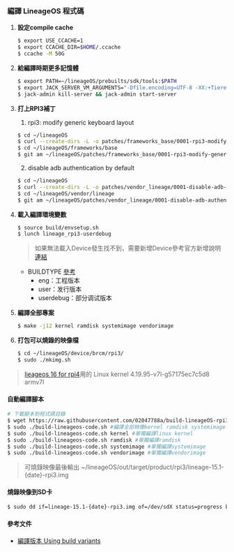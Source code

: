 ### 編譯 LineageOS 程式碼
1. **設定compile cache**
    ```bash
    $ export USE_CCACHE=1
    $ export CCACHE_DIR=$HOME/.ccache
    $ ccache -M 50G
    ```
2. **給編譯時期更多記憶體**
    ```bash
    $ export PATH=~/lineageOS/prebuilts/sdk/tools:$PATH
    $ export JACK_SERVER_VM_ARGUMENTS="-Dfile.encoding=UTF-8 -XX:+TieredCompilation -Xmx4g"
    $ jack-admin kill-server && jack-admin start-server
    ```
3. **打上RPI3補丁**
   1. rpi3: modify generic keyboard layout
   ```bash
   $ cd ~/lineageOS
   $ curl --create-dirs -L -o patches/frameworks_base/0001-rpi3-modify-generic-keyboard-layout.patch -O -L https://raw.githubusercontent.com/lineage-rpi/android_local_manifest/lineage-15.1/patches/frameworks_base/0001-rpi3-modify-generic-keyboard-layout.patch
   $ cd ~/lineageOS/frameworks/base
   $ git am ~/lineageOS/patches/frameworks_base/0001-rpi3-modify-generic-keyboard-layout.patch
   ```
   2. disable adb authentication by default
   ```bash
   $ cd ~/lineageOS
   $ curl --create-dirs -L -o patches/vendor_lineage/0001-disable-adb-authentication-by-default.patch -O -L https://raw.githubusercontent.com/lineage-rpi/android_local_manifest/lineage-15.1/patches/vendor_lineage/0001-disable-adb-authentication-by-default.patch
   $ cd ~/lineageOS/vendor/lineage
   $ git am ~/lineageOS/patches/vendor_lineage/0001-disable-adb-authentication-by-default.patch
   ```

4. **載入編譯環境變數**
    ```bash
    $ source build/envsetup.sh
    $ lunch lineage_rpi3-userdebug
    ```
    > 如果無法載入Device發生找不到，需要新增Device參考官方新增說明[連結](https://source.android.com/setup/develop/new-device#build-a-product)
    - BUILDTYPE [參考](https://source.android.com/setup/build/building#choose-a-target)
       - eng：工程版本 
       - user：发行版本
       - userdebug：部分调试版本

5. **編譯全部專案**
    ```bash
    $ make -j12 kernel ramdisk systemimage vendorimage
    ```
6. **打包可以燒錄的映像檔**
    ```bash
    $ cd ~/lineageOS/device/brcm/rpi3/
    $ sudo ./mkimg.sh
    ```
> [lieageos 16 for rpi4](https://konstakang.com/devices/rpi4/LineageOS16.0/)用的 Linux kernel 4.19.95-v7l-g57175ec7c5d8 armv7l 
#### 自動編譯腳本
```bash
# 下載腳本到程式碼目錄
$ wget https://raw.githubusercontent.com/02047788a/build-lineageOS-rpi3/master/scripts/build-lineageos-code.sh -O ~/build-lineageos-code.sh
$ sudo ./build-lineageos-code.sh #編譯全部映像kernel ramdisk systemimage vendorimage
$ sudo ./build-lineageos-code.sh kernel #單獨編譯linux kernel
$ sudo ./build-lineageos-code.sh ramdisk #單獨編譯ramdisk
$ sudo ./build-lineageos-code.sh systemimage #單獨編譯systemimage
$ sudo ./build-lineageos-code.sh vendorimage #單獨編譯vendorimage
```
> 可燒錄映像最後輸出
~/lineageOS/out/target/product/rpi3/lineage-15.1-{date}-rpi3.img
#### 燒錄映像到SD卡
```bash
$ sudo dd if=lineage-15.1-{date}-rpi3.img of=/dev/sdX status=progress bs=4M
```

#### 參考文件
- [編譯版本 Using build variants](https://source.android.com/setup/develop/new-device#build-variants)